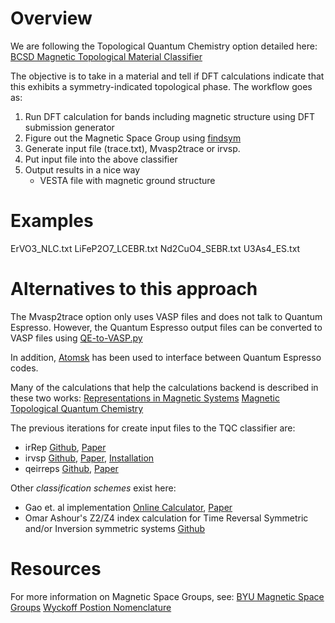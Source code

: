 # Overview
We are following the Topological Quantum Chemistry option detailed here:
[BCSD Magnetic Topological Material Classifier](https://www.cryst.ehu.es/cgi-bin/cryst/programs/magnetictopo.pl?tipog=gmag)

The objective is to take in a material and tell if DFT calculations indicate that this exhibits a symmetry-indicated topological phase.  The workflow goes as:

1. Run DFT calculation for bands including magnetic structure using DFT submission generator
2. Figure out the Magnetic Space Group using [findsym](https://iso.byu.edu/iso/findsym.php)
3. Generate input file (trace.txt), Mvasp2trace or irvsp.
4. Put input file into the above classifier
5. Output results in a nice way
    * VESTA file with magnetic ground structure

# Examples
ErVO3_NLC.txt
LiFeP2O7_LCEBR.txt 
Nd2CuO4_SEBR.txt 
U3As4_ES.txt



# Alternatives to this approach
The Mvasp2trace option only uses VASP files and does not talk to Quantum Espresso.   However, the Quantum Espresso output files can be converted to VASP files using [QE-to-VASP.py](src/QE-to-VASP.py)

In addition, [Atomsk](https://atomsk.univ-lille.fr/) has been used to interface between Quantum Espresso codes.

Many of the calculations that help the calculations backend is described in these two works:
[Representations in Magnetic Systems](https://arxiv.org/abs/1706.09272)
[Magnetic Topological Quantum Chemistry](https://www.nature.com/articles/s41467-021-26241-8)

The previous iterations for create input files to the TQC classifier are: 

* irRep [Github](https://github.com/stepan-tsirkin/irrep), [Paper](https://www.sciencedirect.com/science/article/abs/pii/S0010465521003386?via%3Dihub)
* irvsp [Github](https://github.com/zjwang11/irvsp/blob/master/src_irvsp_v2.tar.gz), [Paper](https://arxiv.org/abs/2002.04032), [Installation](https://ashour.dev/DFT+Technical/Compiling+irvsp)
* qeirreps [Github](https://github.com/qeirreps/qeirreps), [Paper](https://arxiv.org/abs/2006.00194)


Other _classification schemes_ exist here:
* Gao et. al implementation [Online Calculator](http://tm.iphy.ac.cn/TopMat_1651msg.html), [Paper](http://tm.iphy.ac.cn/TopMat_1651msg.html)
* Omar Ashour's Z2/Z4 index calculation for Time Reversal Symmetric and/or Inversion symmetric systems [Github](https://github.com/oashour/AbInitioTopo.jl)

# Resources
For more information on Magnetic Space Groups, see:
[BYU Magnetic Space Groups](https://stokes.byu.edu/iso/magneticspacegroupshelp.php)
[Wyckoff Postion Nomenclature](https://www.iucr.org/news/newsletter/volume-28/number-1/not-so-elementary,-my-dear-wyckoff)



